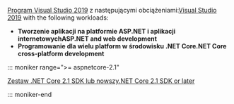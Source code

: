 <span data-ttu-id="1eb9b-101">[Program Visual Studio 2019](https://visualstudio.microsoft.com/downloads/?utm_medium=microsoft&utm_source=docs.microsoft.com&utm_campaign=inline+link&utm_content=download+vs2019) z następującymi obciążeniami:</span><span class="sxs-lookup"><span data-stu-id="1eb9b-101">[Visual Studio 2019](https://visualstudio.microsoft.com/downloads/?utm_medium=microsoft&utm_source=docs.microsoft.com&utm_campaign=inline+link&utm_content=download+vs2019) with the following workloads:</span></span>

* <span data-ttu-id="1eb9b-102">**Tworzenie aplikacji na platformie ASP.NET i aplikacji internetowych**</span><span class="sxs-lookup"><span data-stu-id="1eb9b-102">**ASP.NET and web development**</span></span>
* <span data-ttu-id="1eb9b-103">**Programowanie dla wielu platform w środowisku .NET Core**</span><span class="sxs-lookup"><span data-stu-id="1eb9b-103">**.NET Core cross-platform development**</span></span>

::: moniker range=">= aspnetcore-2.1"

[<span data-ttu-id="1eb9b-104">Zestaw .NET Core 2.1 SDK lub nowszy</span><span class="sxs-lookup"><span data-stu-id="1eb9b-104">.NET Core 2.1 SDK or later</span></span>](https://dotnet.microsoft.com/download)

::: moniker-end
